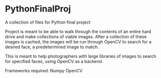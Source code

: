 # PythonFinalProj
A collection of files for Python final project

Project is meant to be able to walk through the contents of an entire hard drive and make collections of viable images. After a collection of these images is cached, the images will be run through OpenCV to search for a desired face, a predetermined image to match.

This is meant to help photographers with large libraries of images to search for specified faces, using OpenCV as a backend.

Frameworks required:
	Numpy
	OpenCV
